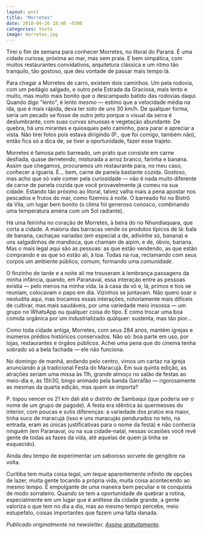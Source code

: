 ```yaml
---
layout: post
title: "Morretes"
date: 2018-04-26 18:40 -0300
categories: texto
image: morretes.jpg
---
```

Tirei o fim de semana para conhecer Morretes, no litoral do Paraná. É uma cidade curiosa; próxima ao mar, mas sem praia. E bem simpática, com muitos restaurantes convidativos, arquitetura clássica e um ritmo tão tranquilo, tão gostoso, que deu vontade de passar mais tempo lá.

Para chegar a Morretes de carro, existem dois caminhos. Um pela rodovia, com um pedágio salgado, e outro pela Estrada da Graciosa, mais lento e muito, mas muito mais bonito que o descampado batido das rodovias daqui. Quando digo "lento", é lento _mesmo_ — estimo que a velocidade média na ida, que é mais rápida, deva ter sido de uns 30 km/h. De qualquer forma, seria um pecado se fosse de outro jeito porque o visual da serra é deslumbrante, com suas curvas sinuosas e vegetação abundante. De quebra, há uns mirantes e quiosques pelo caminho, para parar e apreciar a vista. Não tirei fotos pois estava dirigindo (P., que foi comigo, também não), então fica só a dica de, se tiver a oportunidade, fazer esse trajeto.

Morretes é famosa pelo barreado, um prato que consiste em carne desfiada, quase derretendo, misturada a arroz branco, farinha e banana. Assim que chegamos, procuramos um restaurante para, no meu caso, conhecer a iguaria. É… bem, carne de panela bastante cozida. Gostoso, mas acho que só vale comer pela curiosidade — não é nada muito diferente da carne de panela cozida que você provavelmente já comeu na sua cidade. Estando tão próximo ao litoral, talvez valha mais a pena apostar nos pescados e frutos do mar, como fizemos à noite. O barreado foi no Bistrô da Vila, um lugar bem bonito (o clima foi generoso conosco, combinando uma temperatura amena com um Sol radiante).

Há uma feirinha no coração de Morretes, à beira do rio Nhundiaquara, que corta a cidade. A maioria das barracas vende os produtos típicos de lá: bala de banana, cachaças variadas (em especial a de, adivinhe só, banana) e uns salgadinhos de mandioca, que chamam de aipim, e de, óbvio, banana. Mas o mais legal aqui são as pessoas: as que estão vendendo, as que estão comprando e as que só estão ali, à toa. Todas na rua, reclamando com seus corpos um ambiente público, comum; formando uma _comunidade_.

O finzinho de tarde e a noite ali me trouxeram à lembrança passagens da minha infância, quando, em Paranavaí, essa interação entre as pessoas existia — pelo menos na minha vida. Ia à casa da vó e, lá, primos e tios se reuniam, colocavam o papo em dia. Vizinhos se juntavam. Não quero soar o neoludita aqui, mas trocamos essas interações, notoriamente mais difíceis de cultivar, mas mais saudáveis, por uma variedade meio insossa — um grupo no WhatsApp ou qualquer coisa do tipo. É como trocar uma boa comida orgânica por um industrializado qualquer: sustenta, mas tão pior…

Como toda cidade antiga, Morretes, com seus 284 anos, mantém igrejas e inúmeros prédios históricos conservados. Não só: boa parte em uso, por lojas, restaurantes e órgãos públicos. Achei uma pena que do cinema tenha sobrado só a bela fachada — ele não funciona.

No domingo de manhã, andando pelo centro, vimos um cartaz na igreja anunciando a já tradicional Festa do Maracujá. Em sua quinta edição, as atrações seriam uma missa às 11h, grande almoço no salão de festas ao meio-dia e, às 15h30, bingo animado pela banda Garrafão — rigorosamente as mesmas da quarta edição, mas quem se importa?

P. topou vencer os 21 km dali até o distrito de Sambaqui (que poderia ser o nome de um grupo de pagode). A festa era idêntica às quermesses do interior, com poucas e sutis diferenças: a variedade dos pratos era maior, tinha suco de maracujá (isso e uns maracujás pendurados no teto, na entrada, eram as únicas justificativas para o nome da festa) e não conhecia ninguém (em Paranavaí, ou na sua cidade-natal, nessas ocasiões você revê gente de todas as fases da vida, até aquelas de quem já tinha se esquecido).

Ainda deu tempo de experimentar um saboroso sorvete de gengibre na volta.

Curitiba tem muita coisa legal, um leque aparentemente infinito de opções de lazer, muita gente tocando a própria vida, muita coisa acontecendo ao mesmo tempo. É empolgante de uma maneira bem peculiar e te conquista de modo sorrateiro. Quando se tem a oportunidade de quebrar a rotina, especialmente em um lugar que é antítese da cidade grande, a gente valoriza o que tem no dia a dia, mas ao mesmo tempo percebe, meio estupefato, coisas importantes que fazem uma falta danada.

_Publicado originalmente na newsletter. [Assine gratuitamente](http://bit.ly/newsghedin)._
